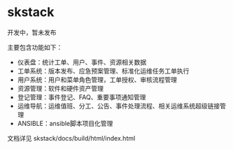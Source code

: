 # skstack
开发中，暂未发布

主要包含功能如下：

- 仪表盘：统计工单、用户、事件、资源相关数据
- 工单系统：版本发布、应急预案管理、标准化运维任务工单执行
- 用户系统：用户和菜单角色管理，工单授权、审核流程管理
- 资源管理：软件和硬件资产管理
- 登记管理：事件登记、FAQ、重要事项通知管理
- 运维导航：运维值班、分工、公告、事件处理流程、相关运维系统超级链接管理
- ANSIBLE：ansible脚本项目化管理

文档详见 skstack/docs/build/html/index.html

